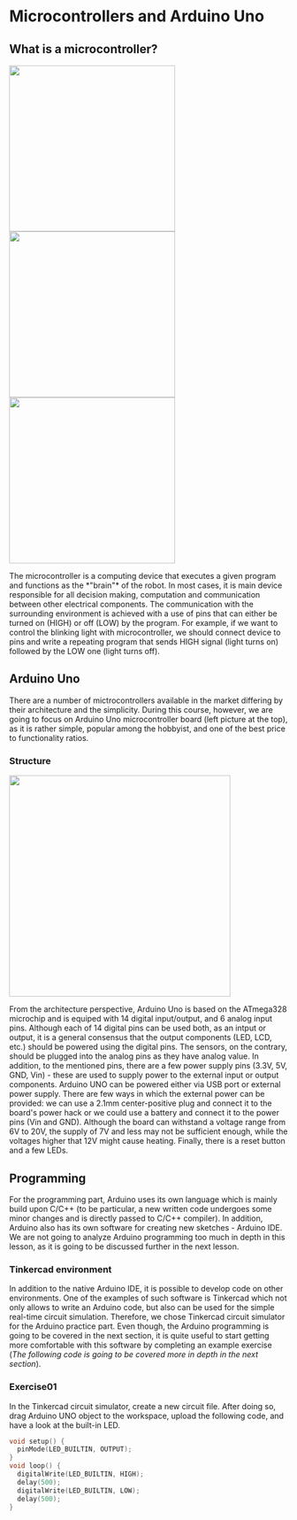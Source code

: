 # Microcontrollers and Arduino Uno

## What is a microcontroller?

<p>
  <img src = "https://store-cdn.arduino.cc/usa/catalog/product/cache/1/image/500x375/f8876a31b63532bbba4e781c30024a0a/a/0/a000066_front_8.jpg" width = "300"/>
  <img src = "https://www.elektor.com/media/catalog/product/cache/1404d1bfd8e1ad71cc6f16950ff5c805/r/a/raspberry-pi-4-4gb.jpg" width = "300"/>
  <img src = "https://5.imimg.com/data5/OG/KA/MY-58765457/318469-500x500.png" width = "300"/>
</p>
The microcontroller is a computing device that executes a given program and functions as the *"brain"* of the robot. In most cases, it is main device responsible for all decision making, computation and communication between other electrical components. The communication with the surrounding environment is achieved with a use of pins that can either be turned on (HIGH) or off (LOW) by the program. For example, if we want to control the blinking light with microcontroller, we should connect device to pins and write a repeating program that sends HIGH signal (light turns on) followed by the LOW one (light turns off).

## Arduino Uno

There are a number of mictrocontrollers available in the market differing by their architecture and the simplicity. During this course, however, we are going to focus on Arduino Uno microcontroller board (left picture at the top), as it is rather simple, popular among the hobbyist, and one of the best price to functionality ratios.


### Structure

<img src = "https://learnstempedia-e872.kxcdn.com/wp-content/uploads/2018/08/Arduino-Pins-Description.png" width = "400"/>

From the architecture perspective, Arduino Uno is based on the ATmega328 microchip and is equiped with 14 digital input/output, and 6 analog input pins. Although each of 14 digital pins can be used both, as an intput or output, it is a general consensus that the output components (LED, LCD, etc.) should be powered using the digital pins. The sensors, on the contrary, should be plugged into the analog pins as they have analog value. In addition, to the mentioned pins, there are a few power supply pins (3.3V, 5V, GND, Vin) - these are used to supply power to the external input or output components. 
Arduino UNO can be powered either via USB port or external power supply. There are few ways in which the external power can be provided: we can use a 2.1mm center-positive plug and connect it to the board's power hack or we could use a battery and connect it to the power pins (Vin and GND). Although the board can withstand a voltage range from 6V to 20V, the supply of 7V and less may not be sufficient enough, while the voltages higher that 12V might cause heating.
Finally, there is a reset button and a few LEDs.

## Programming

<Insert a photo of IDE>

For the programming part, Arduino uses its own language which is mainly build upon C/C++ (to be particular, a new written code undergoes some minor changes and is directly passed to C/C++ compiler). In addition, Arduino also has its own software for creating new sketches - Arduino IDE. We are not going to analyze Arduino programming too much in depth in this lesson, as it is going to be discussed further in the next lesson.

### Tinkercad environment

In addition to the native Arduino IDE, it is possible to develop code on other environments. One of the examples of such software is Tinkercad which not only allows to write an Arduino code, but also can be used for the simple real-time circuit simulation. Therefore, we chose Tinkercad circuit simulator for the Arduino practice part. Even though, the Arduino programming is going to be covered in the next section, it is quite useful to start getting more comfortable with this software by completing an example exercise (*The following code is going to be covered more in depth in the next section*).

### Exercise01

In the Tinkercad circuit simulator, create a new circuit file. After doing so, drag Arduino UNO object to the workspace, upload the following code, and have a look at the built-in LED.
```c
void setup() {
  pinMode(LED_BUILTIN, OUTPUT);
}
void loop() {
  digitalWrite(LED_BUILTIN, HIGH);  
  delay(500);                       
  digitalWrite(LED_BUILTIN, LOW);    
  delay(500);                       
}
```
